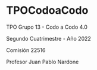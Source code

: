 # TPOCodoaCodo

TPO Grupo 13 - Codo a Codo 4.0

Segundo Cuatrimestre - Año 2022

Comisión 22516

Profesor Juan Pablo Nardone
